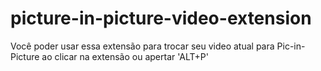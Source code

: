 # picture-in-picture-video-extension
Você poder usar essa extensão para trocar seu video atual para Pic-in-Picture ao clicar na extensão ou apertar 'ALT+P'
